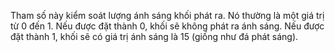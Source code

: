 Tham số này kiểm soát lượng ánh sáng khối phát ra. Nó thường là một giá trị từ 0 đến 1.
Nếu được đặt thành 0, khối sẽ không phát ra ánh sáng. Nếu được đặt thành 1, khối sẽ có giá trị ánh sáng là 15 (giống như đá phát sáng).